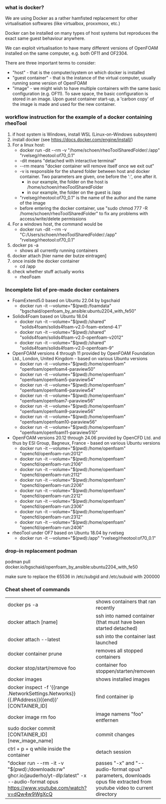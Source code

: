 ### what is docker? ###
We are using Docker as a rather hamfisted replacement for other virtualisation softwares (like virtualbox, proxxmoxx, etc.)

Docker can be installed on many types of host systems but reproduces the exact same guest behaviour anywhere.

We can exploit virtualisation to have many different versions of OpenFOAM installed on the same computer, e.g. both OF11 and OF2304.

There are three important terms to consider:
* "host" - that is the computer/system on which docker is installed
* "guest container" - that is the instance of the virtual computer, usually running some version of OpenFOAM
* "image" - we might wish to have multiple containers with the same basic configuration (e.g. OF11). To save space, the basic configuration is stored in an image. Upon guest container start-up, a 'carbon copy' of the image is made and used for the new container.

### workflow instruction for the example of a docker containing rheoTool ###

1. if host system is Windows, install WSL (Linux-on-Windows subsystem)
2. install docker (see <https://docs.docker.com/engine/install/>)
3. For a linux host:
   * docker run -dit --rm -v "/home/schoen/rheoToolSharedFolder/:/app" "rvelseg/rheotool:of70_0.1" 
   * \-dit means "detached with interactive terminal"
   * \--rm means "docker container will remove itself once we exit out"
   * \-v is responsible for the shared folder between host and docker container. Two parameters are given, one before the ':', one after it.
     * in our example, the folder on the host is /home/schoen/rheoToolSharedFolder
     * in our example, the folder on the guest is /app
   * "rvelseg/rheotool:of70_0.1" is the name of the author and the name of the image 
   * before entering the docker container, use "sudo chmod 777 -R /home/schoen/rheoToolSharedFolder" to fix any problems with access/write/delete permissions
4. For a windows host, the command would be
     * docker run -dit --rm -v "C:/Users/schoen/rheoToolSharedFolder/:/app" "rvelseg/rheotool:of70_0.1"
5. docker ps -a
   * shows all currently running containers
6. docker attach [hier name der butze eintragen]
7. once inside the docker container
   * cd /app
8. check whether stuff actually works
   * rheoFoam
  
### Incomplete list of pre-made docker containers ###

* FoamExtend5.0 based on Ubuntu 22.04 by bgschaid
	* docker run -it --volume="$(pwd):/foamdata"   "bgschaid/openfoam_by_ansible:ubuntu2204_with_fe50"
* Solids4Foam based on Ubuntu 18.04
	* docker run -it --volume="$(pwd):/shared"  "solids4foam/solids4foam-v2.0-foam-extend-4.1"
	* docker run -it --volume="$(pwd):/shared"  "solids4foam/solids4foam-v2.0-openfoam-v2012"
	* docker run -it --volume="$(pwd):/shared"  "solids4foam/solids4foam-v2.0-openfoam-9"
* OpenFOAM versions 4 through 11 provided by OpenFOAM Foundation Ltd., London, United Kingdom - based on various Ubuntu versions
	* docker run -it --volume="$(pwd):/home/openfoam" "openfoam/openfoam4-paraview50"
	* docker run -it --volume="$(pwd):/home/openfoam" "openfoam/openfoam5-paraview54"
	* docker run -it --volume="$(pwd):/home/openfoam" "openfoam/openfoam6-paraview54"
	* docker run -it --volume="$(pwd):/home/openfoam" "openfoam/openfoam7-paraview56"
	* docker run -it --volume="$(pwd):/home/openfoam" "openfoam/openfoam9-paraview56"
	* docker run -it --volume="$(pwd):/home/openfoam" "openfoam/openfoam10-paraview56"
	* docker run -it --volume="$(pwd):/home/openfoam" "openfoam/openfoam11-paraview510"	
* OpenFOAM versions 20.12 through 24.06 provided by OpenCFD Ltd. and thus by ESI Group, Bagneux, France - based on various Ubuntu versions
	* docker run -it --volume="$(pwd):/home/openfoam" "opencfd/openfoam-run:2012"
	* docker run -it --volume="$(pwd):/home/openfoam" "opencfd/openfoam-run:2106"
	* docker run -it --volume="$(pwd):/home/openfoam" "opencfd/openfoam-run:2112"
	* docker run -it --volume="$(pwd):/home/openfoam" "opencfd/openfoam-run:2206"
	* docker run -it --volume="$(pwd):/home/openfoam" "opencfd/openfoam-run:2212"
	* docker run -it --volume="$(pwd):/home/openfoam" "opencfd/openfoam-run:2306"
	* docker run -it --volume="$(pwd):/home/openfoam" "opencfd/openfoam-run:2312"
	* docker run -it --volume="$(pwd):/home/openfoam" "opencfd/openfoam-run:2406"
* rheoTool under OF7 based on Ubuntu 18.04 by rvelseg
	* docker run -it --volume="$(pwd):/app" "rvelseg/rheotool:of70_0.1"

### drop-in replacement podman

podman pull docker.io/bgschaid/openfoam_by_ansible:ubuntu2204_with_fe50

make sure to replace the 65536 in /etc/subgid and /etc/subuid with 200000

### Cheat sheet of commands
 
|  |  |
|--|--|
| docker ps -a | shows containers that ran recently |
| docker attach [name] | ssh into named container (that must have been started detached) |
| docker attach --latest | ssh into the container last launched |
| docker container prune | removes all stopped containers |
| docker stop/start/remove foo | container foo stoppen/starten/removen |
| docker images | shows installed images |
| docker inspect -f '{{range .NetworkSettings.Networks}}{{.IPAddress}}{{end}}' [CONTAINER_ID] | find container ip |
| docker image rm foo | image namens "foo" entfernen |
| sudo docker commit [CONTAINER_ID] [new_image_name] | commit changes |
| ctrl + p + q while inside the container | detach session |
| "docker run --rm -it -v "$(pwd):/downloads:rw" ghcr.io/jauderho/yt-dlp:latest" -x --audio-format opus https://www.youtube.com/watch?v=dQw4w9WgXcQ | passes "-x"  and "--audio-format opus" parameters, downloads opus file extracted from youtube video to current directory |


